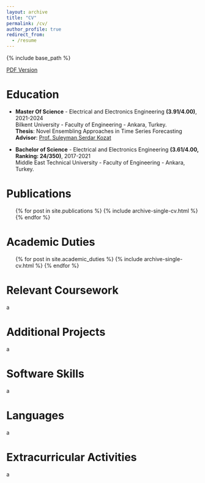 ```yaml
---
layout: archive
title: "CV"
permalink: /cv/
author_profile: true
redirect_from:
  - /resume
---
```


{% include base_path %}

[PDF Version](http://academicpages.github.io/files/arda_fazla_cv.pdf)

Education
======
* **Master Of Science** - Electrical and Electronics Engineering **(3.91/4.00)**, 2021-2024  
Bilkent University - Faculty of Engineering - Ankara, Turkey.  
**Thesis**: Novel Ensembling Approaches in Time Series Forecasting  
**Advisor**: [Prof. Suleyman Serdar Kozat](http://kilyos.ee.bilkent.edu.tr/~kozat/)  

* **Bachelor of Science** - Electrical and Electronics Engineering **(3.61/4.00, Ranking: 24/350)**, 2017-2021  
Middle East Technical University - Faculty of Engineering - Ankara, Turkey.

Publications
======
  <ul>{% for post in site.publications %}
    {% include archive-single-cv.html %}
  {% endfor %}</ul>
  
Academic Duties
======
  <ul>{% for post in site.academic_duties %}
    {% include archive-single-cv.html %}
  {% endfor %}</ul>
  
Relevant Coursework
======
a

Additional Projects
======
a

Software Skills
======
a

Languages
======
a

Extracurricular Activities
======
a